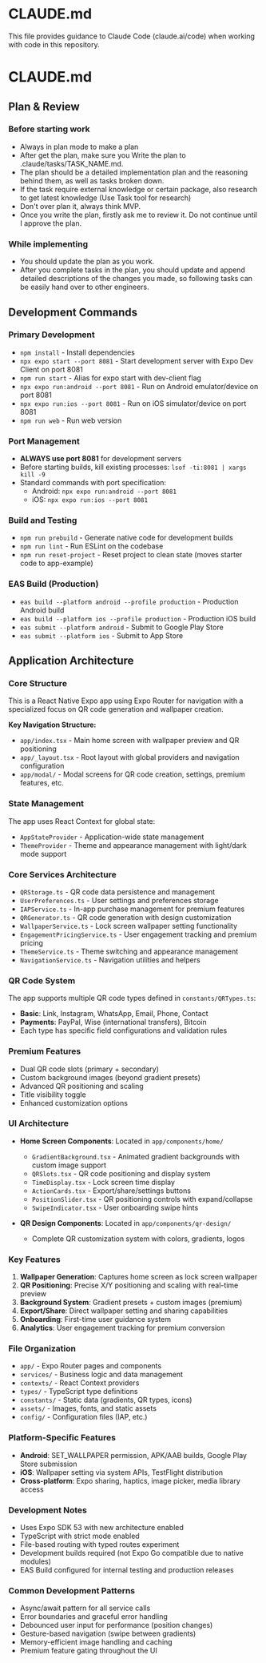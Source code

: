 # CLAUDE.md

This file provides guidance to Claude Code (claude.ai/code) when working with code in this repository.

# CLAUDE.md
## Plan & Review

### Before starting work
- Always in plan mode to make a plan
- After get the plan, make sure you Write the plan to .claude/tasks/TASK_NAME.md.
- The plan should be a detailed implementation plan and the reasoning behind them, as well as tasks broken down.
- If the task require external knowledge or certain package, also research to get latest knowledge (Use Task tool for research)
- Don't over plan it, always think MVP.
- Once you write the plan, firstly ask me to review it. Do not continue until I approve the plan.

### While implementing
- You should update the plan as you work.
- After you complete tasks in the plan, you should update and append detailed descriptions of the changes you made, so following tasks can be easily hand over to other engineers.

## Development Commands

### Primary Development
- `npm install` - Install dependencies
- `npx expo start --port 8081` - Start development server with Expo Dev Client on port 8081
- `npm run start` - Alias for expo start with dev-client flag
- `npx expo run:android --port 8081` - Run on Android emulator/device on port 8081
- `npx expo run:ios --port 8081` - Run on iOS simulator/device on port 8081
- `npm run web` - Run web version

### Port Management
- **ALWAYS use port 8081** for development servers
- Before starting builds, kill existing processes: `lsof -ti:8081 | xargs kill -9`
- Standard commands with port specification:
  - Android: `npx expo run:android --port 8081`
  - iOS: `npx expo run:ios --port 8081`

### Build and Testing
- `npm run prebuild` - Generate native code for development builds
- `npm run lint` - Run ESLint on the codebase
- `npm run reset-project` - Reset project to clean state (moves starter code to app-example)

### EAS Build (Production)
- `eas build --platform android --profile production` - Production Android build
- `eas build --platform ios --profile production` - Production iOS build
- `eas submit --platform android` - Submit to Google Play Store
- `eas submit --platform ios` - Submit to App Store

## Application Architecture

### Core Structure
This is a React Native Expo app using Expo Router for navigation with a specialized focus on QR code generation and wallpaper creation.

**Key Navigation Structure:**
- `app/index.tsx` - Main home screen with wallpaper preview and QR positioning
- `app/_layout.tsx` - Root layout with global providers and navigation configuration
- `app/modal/` - Modal screens for QR code creation, settings, premium features, etc.

### State Management
The app uses React Context for global state:
- `AppStateProvider` - Application-wide state management
- `ThemeProvider` - Theme and appearance management with light/dark mode support

### Core Services Architecture
- `QRStorage.ts` - QR code data persistence and management
- `UserPreferences.ts` - User settings and preferences storage
- `IAPService.ts` - In-app purchase management for premium features
- `QRGenerator.ts` - QR code generation with design customization
- `WallpaperService.ts` - Lock screen wallpaper setting functionality
- `EngagementPricingService.ts` - User engagement tracking and premium pricing
- `ThemeService.ts` - Theme switching and appearance management
- `NavigationService.ts` - Navigation utilities and helpers

### QR Code System
The app supports multiple QR code types defined in `constants/QRTypes.ts`:
- **Basic**: Link, Instagram, WhatsApp, Email, Phone, Contact
- **Payments**: PayPal, Wise (international transfers), Bitcoin
- Each type has specific field configurations and validation rules

### Premium Features
- Dual QR code slots (primary + secondary)  
- Custom background images (beyond gradient presets)
- Advanced QR positioning and scaling
- Title visibility toggle
- Enhanced customization options

### UI Architecture
- **Home Screen Components**: Located in `app/components/home/`
  - `GradientBackground.tsx` - Animated gradient backgrounds with custom image support
  - `QRSlots.tsx` - QR code positioning and display system
  - `TimeDisplay.tsx` - Lock screen time display
  - `ActionCards.tsx` - Export/share/settings buttons
  - `PositionSlider.tsx` - QR positioning controls with expand/collapse
  - `SwipeIndicator.tsx` - User onboarding swipe hints

- **QR Design Components**: Located in `app/components/qr-design/`
  - Complete QR customization system with colors, gradients, logos

### Key Features
1. **Wallpaper Generation**: Captures home screen as lock screen wallpaper
2. **QR Positioning**: Precise X/Y positioning and scaling with real-time preview
3. **Background System**: Gradient presets + custom images (premium)
4. **Export/Share**: Direct wallpaper setting and sharing capabilities
5. **Onboarding**: First-time user guidance system
6. **Analytics**: User engagement tracking for premium conversion

### File Organization
- `app/` - Expo Router pages and components
- `services/` - Business logic and data management
- `contexts/` - React Context providers
- `types/` - TypeScript type definitions
- `constants/` - Static data (gradients, QR types, icons)
- `assets/` - Images, fonts, and static assets
- `config/` - Configuration files (IAP, etc.)

### Platform-Specific Features
- **Android**: SET_WALLPAPER permission, APK/AAB builds, Google Play Store submission
- **iOS**: Wallpaper setting via system APIs, TestFlight distribution
- **Cross-platform**: Expo sharing, haptics, image picker, media library access

### Development Notes
- Uses Expo SDK 53 with new architecture enabled
- TypeScript with strict mode enabled
- File-based routing with typed routes experiment
- Development builds required (not Expo Go compatible due to native modules)
- EAS Build configured for internal testing and production releases

### Common Development Patterns
- Async/await pattern for all service calls
- Error boundaries and graceful error handling
- Debounced user input for performance (position changes)
- Gesture-based navigation (swipe between gradients)
- Memory-efficient image handling and caching
- Premium feature gating throughout the UI